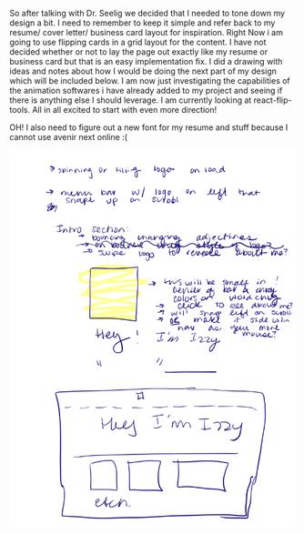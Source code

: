 So after talking with Dr. Seelig we decided that I needed to tone down my design a bit. I need to remember to keep it simple and refer back to my resume/ cover letter/ business card layout for inspiration. Right Now i am going to use flipping cards in a grid layout for the content. I have not decided whether or not to lay the page out exactly like my resume or business card but that is an easy implementation fix. I did a drawing with ideas and notes about how I would be doing the next part of my design which will be included below. I am now just investigating the capabilities of the animation softwares i have already added to my project and seeing if there is anything else I should leverage. I am currently looking at react-flip-tools. All in all excited to start with even more direction!

OH! I also need to figure out a new font for my resume and stuff because I cannot use avenir next online :(

![image info](https://github.com/igeller/CIM511/blob/43cb6f1b1fa8be7e5bf2ec83a8c6b6c277055c22/Journals/cim511%20journals/Note%20Apr%2025,%202021%20(2).png?raw=true)
